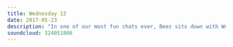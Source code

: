 ```yaml
---
title: Wednesday 13
date: 2017-05-23
description: "In one of our most fun chats ever, Beez sits down with Wednesday 13 to discuss his new album, Condolences, there's chats on conspiracy theories, Star Wars, a disagreement on Get Out, the past, present and future of The Murderdolls, the state of rebellion in rock and roll in 2017 and the power of longevity through authenticity. Fang bang, motherfuckers!"
soundcloud: 324051806
---
```

